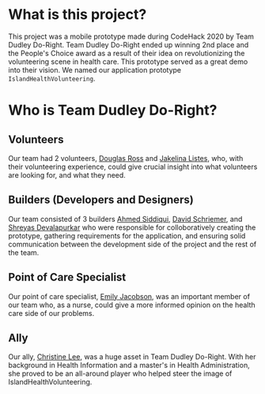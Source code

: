 # What is this project?

This project was a mobile prototype made during CodeHack 2020 by Team Dudley Do-Right. Team Dudley Do-Right ended up winning 2nd place and the People's Choice award as a result of their idea on revolutionizing the volunteering scene in health care. This prototype served as a great demo into their vision. We named our application prototype `IslandHealthVolunteering`.

# Who is Team Dudley Do-Right?

## Volunteers

Our team had 2 volunteers, [Douglas Ross](mailto:dougroyross@icloud.com) and [Jakelina Listes](https://www.linkedin.com/in/jakelina-listes-5bb72280/), who, with their volunteering experience, could give crucial insight into what volunteers are looking for, and what they need. 

## Builders (Developers and Designers)

Our team consisted of 3 builders [Ahmed Siddiqui](https://github.com/AhmedNSidd), [David Schriemer](https://github.com/DSchriemer), and [Shreyas Devalapurkar](https://github.com/sdevalapurkar) who were responsible for colloboratively creating the prototype, gathering requirements for the application, and ensuring solid communication between the development side of the project and the rest of the team.

## Point of Care Specialist

Our point of care specialist, [Emily Jacobson](mailto:emily.jcbsn@gmail.com), was an important member of our team who, as a nurse, could give a more informed opinion on the health care side of our problems.

## Ally

Our ally, [Christine Lee](https://www.linkedin.com/in/christine3/), was a huge asset in Team Dudley Do-Right. With her background in Health Information and a master's in Health Administration, she proved to be an all-around player who helped steer the image of IslandHealthVolunteering.